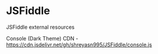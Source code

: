 # JSFiddle
JSFiddle external resources 

Console (Dark Theme) CDN - https://cdn.jsdelivr.net/gh/shreyasn995/JSFiddle/console.js

